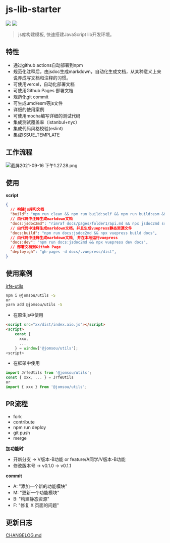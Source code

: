 # js-lib-starter
![](https://img.shields.io/badge/version-0.1.0-orange)
![](https://img.shields.io/github/license/Zenquan/js-lib-starter)
> js库构建模板, 快速搭建JavaScript lib开发环境。

## 特性

- 通过github actions自动部署到npm
- 规范化注释后，由jsdoc生成markdown，自动化生成文档，从某种意义上来说养成写文档和注释的习惯。
- 可使用vercel，自动化部署文档
- 可使用Github Pages 部署文档
- 规范化git commit
- 可生成umd/esm等js文件
- 详细的使用案例
- 可使用mocha编写详细的测试代码
- 集成测试覆盖率（istanbul+nyc）
- 集成代码风格校验(eslint)
- 集成ISSUE_TEMPLATE

## 工作流程

![截屏2021-09-16 下午1.27.28.png](https://i.loli.net/2021/09/16/lPBFa4pIDyitCAN.png)

## 使用

**script**
```json
{
  // 构建js库和文档
  "build": "npm run clean && npm run build:self && npm run build:esm && npm run build:aio && npm run build:aio.min && npm run docs:build",
  // 由代码中注释生成markdown文档
  "docs:jsdoc2md": "rimraf docs/pages/folder1/api.md && npx jsdoc2md src/* >> docs/pages/folder1/api.md", 
  // 由代码中注释生成markdown文档，并且生成vuepress静态资源文件
  "docs:build": "npm run docs:jsdoc2md && npx vuepress build docs",
  // 由代码中注释生成markdown文档, 并在本地运行vuepress 
  "docs:dev": "npm run docs:jsdoc2md && npx vuepress dev docs", 
  // 部署文档到Github Page
  "deploy:gh": "gh-pages -d docs/.vuepress/dist", 
}
```
## 使用案例
[jrfe-utils](https://github.com/Zenquan/jrfe-utils)

```bash
npm i @jomsou/utils -S
or
yarn add @jomsou/utils -S
```

- 在原生js中使用

```html
<script src="xx/dist/index.aio.js"></script>
<script>
    const { 
      xxx,
      ...
    } = window['@jomsou/utils'];
<script>
```

- 在框架中使用

```js
import JrfeUtils from '@jomsou/utils';
const { xxx, ... } = JrfeUtils
or 
import { xxx } from '@jomsou/utils';
```

## PR流程

- fork
- contribute
- npm run deploy
- git push
- merge

**加功能时**
- 开新分支 -> V版本-B功能 or feature/A同学/V版本-B功能
- 修改版本号 -> v0.1.0 -> v0.1.1

**commit**
- A: "添加一个新的功能模块"
- M: "更新一个功能模块"
- B: "构建静态资源"
- F: "修复 X 页面的问题"

## 更新日志
[CHANGELOG.md](./docs/pages/folder1/CHANGELOG.md)
